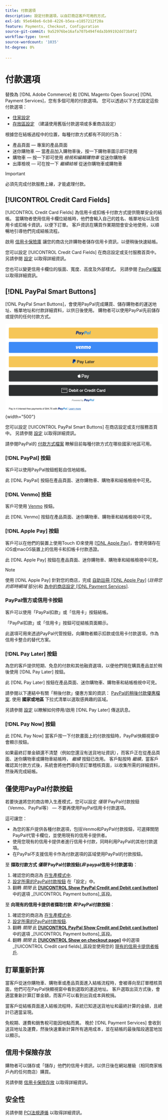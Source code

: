 ```yaml
---
title: 付款選項
description: 設定付款選項，以自訂商店客戶可用的方式。
exl-id: 95e648e6-6cb8-4226-b5ea-e1857212f20a
feature: Payments, Checkout, Configuration
source-git-commit: 9a52976be16afa707b494f4da3b99192dd73b8f2
workflow-type: tm+mt
source-wordcount: '1035'
ht-degree: 0%

---
```


# 付款選項

替換為 [!DNL Adobe Commerce] 和 [!DNL Magento Open Source] [!DNL Payment Services]，您有多個可用的付款選項。 您可以透過以下方式設定這些付款選項：

* [住家設定](payments-home.md)
* [存放區設定](configure-admin.md) （建議使用舊版付款選項或多重商店設定）

根據您在結帳過程中的位置，每種付款方式都有不同的行為：

* 產品頁面 — 專案的產品頁面
* 迷你購物車 — 當產品加入購物車後，按一下購物車圖示即可使用
* 購物車 — 按一下即可使用 _檢視和編輯購物車_ 從迷你購物車
* 出庫檢視 — 可在按一下 _繼續結帳_ 從迷你購物車或購物車

>[!IMPORTANT]
>
>必須先完成付款服務上線，才能處理付款。

## [!UICONTROL Credit Card Fields]

[!UICONTROL Credit Card Fields] 為信用卡或扣帳卡付款方式提供簡單安全的結帳。 當購物者使用信用卡欄位結帳時，他們會輸入自己的姓名、帳單地址以及信用卡或扣帳卡資訊，以便下訂單。 客戶資訊在購買作業期間會安全地使用，以順暢地引導他們完成結帳流程。

啟用 [信用卡保險庫](#vaulting) 讓您的商店允許購物者儲存信用卡資訊，以便稍後快速結帳。

您可以設定 [!UICONTROL Credit Card Fields] 在商店設定或支付服務首頁中。 另請參閱 [設定](settings.md#credit-card-fields) 以取得詳細資訊。

您也可以變更信用卡欄位的版面、寬度、高度及外部樣式。 另請參閱 [PayPal檔案](https://developer.paypal.com/docs/checkout/advanced/customize/card-field-style/) 以取得詳細資訊。

## [!DNL PayPal Smart Buttons]

[!DNL PayPal Smart Buttons]，會使用PayPal完成購買、儲存購物者的運送地址、帳單地址和付款詳細資料，以供日後使用。 購物者可以使用PayPal先前儲存或提供的任何付款方式。

![[!DNL PayPal Smart Buttons] 選項](assets/payment-buttons.png){width="500"}

您可以設定 [!UICONTROL PayPal Smart Buttons] 在商店設定或支付服務首頁中。  另請參閱 [設定](settings.md#payment-buttons) 以取得詳細資訊。

請參閱PayPal的 [付款方式檔案](https://developer.paypal.com/docs/checkout/payment-methods/) 瞭解目前每種付款方式在哪些國家/地區可用。

### [!DNL PayPal] 按鈕

客戶可以使用PayPal按鈕輕鬆自信地結帳。

此 [!DNL PayPal] 按鈕在產品頁面、迷你購物車、購物車和結帳檢視中可見。

### [!DNL Venmo] 按鈕

客戶可使用 [Venmo](https://venmo.com/) 按鈕。

此 [!DNL Venmo] 按鈕在產品頁面、迷你購物車、購物車和結帳檢視中可見。

### [!DNL Apple Pay] 按鈕

客戶可以在他們的裝置上使用Touch ID來使用 [[!DNL Apple Pay]](https://www.apple.com/apple-pay/)，會使用儲存在iOS或macOS裝置上的信用卡和扣帳卡付款憑證。

此 [!DNL Apple Pay] 按鈕在產品頁面、迷你購物車、購物車和結帳檢視中可見。

>[!NOTE]
>
> 使用 [!DNL Apple Pay] 針對您的商店，完成 [自助註冊 [!DNL Apple Pay]](https://developer.paypal.com/docs/checkout/apm/apple-pay/#register-your-live-domain) (_註冊您的即時網域_ 部分)和 [為中的商店設定 [!DNL Payment Services]](settings.md#payment-buttons).

### PayPal借方或信用卡按鈕

客戶可以使用「PayPal扣款」或「信用卡」按鈕結帳。

「PayPal扣款」或「信用卡」按鈕可從結帳頁面顯示。

此選項可用來透過PayPal代管按鈕，向購物者顯示扣款或信用卡付款選項，作為信用卡整合的替代方案。

### [!DNL Pay Later] 按鈕

為您的客戶提供短期、免息的付款和其他融資選項，以便他們現在購買產品並於稍後使用 [!DNL Pay Later] 按鈕。

此 [!DNL Pay Later] 按鈕在產品頁面、迷你購物車、購物車和結帳檢視中可見。

請參閱以下連結中有關「稍後付款」優惠方案的資訊： [PayPal的稍後付款優惠檔案](https://developer.paypal.com/docs/checkout/pay-later/us/). 使用 **國家或地區** 下拉式清單以選取感興趣的區域。

另請參閱 [設定](settings.md#payment-buttons) 以瞭解如何停用/啟用 [!DNL Pay Later] 傳送訊息。

### [!DNL Pay Now] 按鈕

此 [!DNL Pay Now] 當客戶按一下付款畫面上的付款按鈕時，PayPal快顯視窗中會顯示按鈕。

如果最終訂單金額還不清楚（例如您還沒有送貨地址資訊），而客戶正在從產品頁面、迷你購物車或購物車結帳時， _繼續_ 按鈕已改用。 客戶點按時 _繼續_，當客戶確認其付款方式後，系統會將他們導向至訂單稽核頁面，以收集所需的詳細資料，然後再完成結帳。

## 僅使用PayPal付款按鈕

若要快速將您的商店帶入生產模式，您可以設定 _僅限_ PayPal付款按鈕（Venmo、PayPal等） — 不要再使用PayPal信用卡付款選項。

這可讓您：

* 為您的客戶提供各種付款選項，包括Venmo和PayPal付款按鈕，可選擇關閉PayPal代管卡欄位，並使用現有的信用卡提供者。
* 使用您現有的信用卡提供者進行信用卡付款，同時利用PayPal的其他付款選項。
* 在PayPal不支援信用卡作為付款選項的區域使用PayPal的付款按鈕。

至 **擷取付款方式 _僅限_ PayPal付款按鈕(_非_ paypal信用卡付款選項)**：

1. 確認您的商店為 [在生產模式中](settings.md#enable-payment-services).
1. [設定所需的PayPal付款按鈕](settings.md#payment-buttons) 在「設定」中。
1. 翻轉 _關閉_ 此 **[[!UICONTROL Show PayPal Credit and Debit card button]](settings.md#payment-buttons)** 中的選項 _[!UICONTROL Payment buttons]_區段。

至 **向現有的信用卡提供者擷取付款 _和_ PayPal付款按鈕**：

1. 確認您的商店為 [在生產模式中](settings.md#enable-payment-services).
1. [設定所需的PayPal付款按鈕](settings.md#payment-buttons).
1. 翻轉 _關閉_ 此 **[[!UICONTROL PayPal Show Credit and Debit card button]](settings.md#payment-buttons)** 中的選項 _[!UICONTROL Payment buttons]_區段。
1. 翻轉 _關閉_ 此 **[[!UICONTROL Show on checkout page]](settings.md#credit-card-fields)** 中的選項 _[!UICONTROL Credit card fields]_區段並使用您的 [現有的信用卡提供者帳戶](https://experienceleague.adobe.com/docs/commerce-admin/stores-sales/payments/payments.html#payments).

## 訂單重新計算

當客戶從迷你購物車、購物車或產品頁面進入結帳流程時，會被導向至訂單稽核頁面，他們可在PayPal快顯視窗中看到選取的運送地址。 客戶選取出貨方式後，會適當重新計算訂單金額，而客戶可以看到出貨成本與稅捐。

當客戶從結帳頁面進入結帳流程時，系統已知道送貨地址和最終計算的金額，且總計已適當呈現。

免稅期、運費和銷售稅可能因地點而異。 晚於 [!DNL Payment Services] 會收到送貨地址及運費，然後快速重新計算所有適用成本，並在結帳的最後階段適當地加以顯示。

## 信用卡保險存放

購物者可以儲存或「儲存」他們的信用卡資訊，以供日後在網站層級（相同商家帳戶內的任何商店）購買。

另請參閱 [信用卡保險存放](vaulting.md) 以取得詳細資訊。

## 安全性

另請參閱 [PCI法規遵循](security.md#pci-compliance) 以取得詳細資訊。
